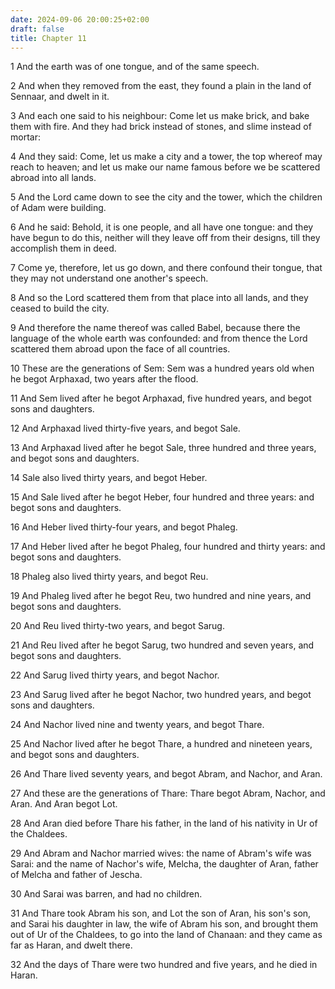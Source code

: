 ```yaml
---
date: 2024-09-06 20:00:25+02:00
draft: false
title: Chapter 11
---
```




1 And the earth was of one tongue, and of the same speech.

2 And when they removed from the east, they found a plain in the land of Sennaar, and dwelt in it.

3 And each one said to his neighbour: Come let us make brick, and bake them with fire. And they had brick instead of stones, and slime instead of mortar:

4 And they said: Come, let us make a city and a tower, the top whereof may reach to heaven; and let us make our name famous before we be scattered abroad into all lands.

5 And the Lord came down to see the city and the tower, which the children of Adam were building.

6 And he said: Behold, it is one people, and all have one tongue: and they have begun to do this, neither will they leave off from their designs, till they accomplish them in deed.

7 Come ye, therefore, let us go down, and there confound their tongue, that they may not understand one another's speech.

8 And so the Lord scattered them from that place into all lands, and they ceased to build the city.

9 And therefore the name thereof was called Babel, because there the language of the whole earth was confounded: and from thence the Lord scattered them abroad upon the face of all countries.

10 These are the generations of Sem: Sem was a hundred years old when he begot Arphaxad, two years after the flood.

11 And Sem lived after he begot Arphaxad, five hundred years, and begot sons and daughters.

12 And Arphaxad lived thirty-five years, and begot Sale.

13 And Arphaxad lived after he begot Sale, three hundred and three years, and begot sons and daughters.

14 Sale also lived thirty years, and begot Heber.

15 And Sale lived after he begot Heber, four hundred and three years: and begot sons and daughters.

16 And Heber lived thirty-four years, and begot Phaleg.

17 And Heber lived after he begot Phaleg, four hundred and thirty years: and begot sons and daughters.

18 Phaleg also lived thirty years, and begot Reu.

19 And Phaleg lived after he begot Reu, two hundred and nine years, and begot sons and daughters.

20 And Reu lived thirty-two years, and begot Sarug.

21 And Reu lived after he begot Sarug, two hundred and seven years, and begot sons and daughters.

22 And Sarug lived thirty years, and begot Nachor.

23 And Sarug lived after he begot Nachor, two hundred years, and begot sons and daughters.

24 And Nachor lived nine and twenty years, and begot Thare.

25 And Nachor lived after he begot Thare, a hundred and nineteen years, and begot sons and daughters.

26 And Thare lived seventy years, and begot Abram, and Nachor, and Aran.

27 And these are the generations of Thare: Thare begot Abram, Nachor, and Aran. And Aran begot Lot.

28 And Aran died before Thare his father, in the land of his nativity in Ur of the Chaldees.

29 And Abram and Nachor married wives: the name of Abram's wife was Sarai: and the name of Nachor's wife, Melcha, the daughter of Aran, father of Melcha and father of Jescha.

30 And Sarai was barren, and had no children.

31 And Thare took Abram his son, and Lot the son of Aran, his son's son, and Sarai his daughter in law, the wife of Abram his son, and brought them out of Ur of the Chaldees, to go into the land of Chanaan: and they came as far as Haran, and dwelt there.

32 And the days of Thare were two hundred and five years, and he died in Haran.

